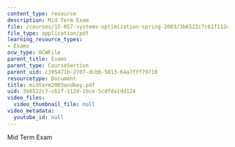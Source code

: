```yaml
---
content_type: resource
description: Mid Term Exam
file: /courses/15-057-systems-optimization-spring-2003/3b6522c7c61f112d1bce5cdfda1dd124_midterm2003andkey.pdf
file_type: application/pdf
learning_resource_types:
- Exams
ocw_type: OCWFile
parent_title: Exams
parent_type: CourseSection
parent_uid: c395471b-2707-dcbb-5013-64a7fff79710
resourcetype: Document
title: midterm2003andkey.pdf
uid: 3b6522c7-c61f-112d-1bce-5cdfda1dd124
video_files:
  video_thumbnail_file: null
video_metadata:
  youtube_id: null
---
```

Mid Term Exam

